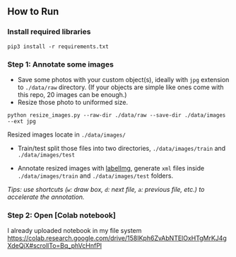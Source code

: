 ## How to Run

### Install required libraries
`pip3 install -r requirements.txt`


### Step 1: Annotate some images
- Save some photos with your custom object(s), ideally with `jpg` extension to `./data/raw` directory. (If your objects are simple like ones come with this repo, 20 images can be enough.)
- Resize those photo to uniformed size.
```
python resize_images.py --raw-dir ./data/raw --save-dir ./data/images --ext jpg 
```
Resized images locate in `./data/images/`
- Train/test split those files into two directories, `./data/images/train` and `./data/images/test`

- Annotate resized images with [labelImg](https://tzutalin.github.io/labelImg/), generate `xml` files inside `./data/images/train` and `./data/images/test` folders. 

*Tips: use shortcuts (`w`: draw box, `d`: next file, `a`: previous file, etc.) to accelerate the annotation.*


### Step 2: Open [Colab notebook]
I already uploaded notebook in my file system
https://colab.research.google.com/drive/158IKph6ZvAbNTElOxHTgMrKJ4gXdeQjX#scrollTo=Bq_phVcHnfPl
